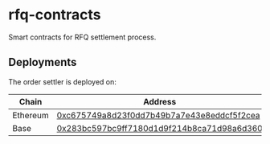 # rfq-contracts

Smart contracts for RFQ settlement process. 

## Deployments

The order settler is deployed on:

| Chain | Address |
|-------|---------|
| Ethereum | [0xc675749a8d23f0dd7b49b7a7e43e8eddcf5f2cea](https://etherscan.io/address/0xc675749a8d23f0dd7b49b7a7e43e8eddcf5f2cea) |
| Base | [0x283bc597bc9ff7180d1d9f214b8ca71d98a6d360](https://basescan.org/address/0x283bc597bc9ff7180d1d9f214b8ca71d98a6d360) | 